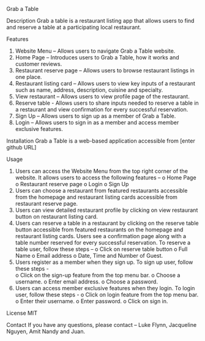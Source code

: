 Grab a Table

Description
Grab a table is a restaurant listing app that allows users to find and reserve a table at a participating local restaurant.

Features
1) Website Menu – Allows users to navigate Grab a Table website.
2) Home Page – Introduces users to Grab a Table, how it works and customer reviews.
3) Restaurant reserve page – Allows users to browse restaurant listings in one place.
5) Restaurant listing card – Allows users to view key inputs of a restaurant such as name, address, description, cuisine and specialty. 
6) View restaurant – Allows users to view profile page of the restaurant.
7) Reserve table - Allows users to share inputs needed to reserve a table in a restaurant and view confirmation for every successful reservation.
8) Sign Up – Allows users to sign up as a member of Grab a Table.
9) Login – Allows users to sign in as a member and access member exclusive features.

Installation
Grab a Table is a web-based application accessible from [enter github URL]

Usage
1) Users can access the Website Menu from the top right corner of the website. It allows users to access the following features – 
    o	Home Page
    o	Restaurant reserve page
    o	Login 
    o	Sign Up
2) Users can choose a restaurant from featured restaurants accessible from the homepage and restaurant listing cards accessible from restaurant reserve page.
3) Users can view detailed restaurant profile by clicking on view restaurant button on restaurant listing card. 
4) Users can reserve a table in a restaurant by clicking on the reserve table button accessible from featured restaurants on the homepage and restaurant listing cards. Users see a confirmation page along with a table number reserved for every successful reservation. To reserve a table user, follow these steps –
    o	Click on reserve table button
    o	Full Name
    o	Email address
    o	Date, Time and Number of Guest.
5) Users register as a member when they sign up. To sign up user, follow these steps -  
    o	Click on the sign-up feature from the top menu bar. 
    o	Choose a username.
    o	Enter email address.
    o	Choose a password.
6) Users can access member exclusive features when they login. To login user, follow these steps -
    o	Click on login feature from the top menu bar.
    o	Enter their username.
    o	Enter password.
    o	Click on sign in.

License
MIT

Contact
If you have any questions, please contact – Luke Flynn, Jacqueline Nguyen, Amit Nandy and Juan.